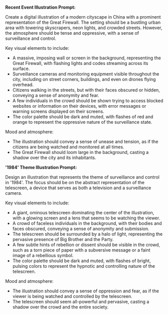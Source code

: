 **Recent Event Illustration Prompt:**

Create a digital illustration of a modern cityscape in China with a prominent representation of the Great Firewall. The setting should be a bustling urban area with towering skyscrapers, neon lights, and crowded streets. However, the atmosphere should be tense and oppressive, with a sense of surveillance and control.

Key visual elements to include:

* A massive, imposing wall or screen in the background, representing the Great Firewall, with flashing lights and codes streaming across its surface.
* Surveillance cameras and monitoring equipment visible throughout the city, including on street corners, buildings, and even on drones flying overhead.
* Citizens walking in the streets, but with their faces obscured or hidden, conveying a sense of anonymity and fear.
* A few individuals in the crowd should be shown trying to access blocked websites or information on their devices, with error messages or warning screens displayed on their screens.
* The color palette should be dark and muted, with flashes of red and orange to represent the oppressive nature of the surveillance state.

Mood and atmosphere:

* The illustration should convey a sense of unease and tension, as if the citizens are being watched and monitored at all times.
* The Great Firewall should loom large in the background, casting a shadow over the city and its inhabitants.

**'1984' Theme Illustration Prompt:**

Design an illustration that represents the theme of surveillance and control in '1984'. The focus should be on the abstract representation of the telescreen, a device that serves as both a television and a surveillance camera.

Key visual elements to include:

* A giant, ominous telescreen dominating the center of the illustration, with a glowing screen and a lens that seems to be watching the viewer.
* A crowd of faceless individuals in the background, with their bodies and faces obscured, conveying a sense of anonymity and submission.
* The telescreen should be surrounded by a halo of light, representing the pervasive presence of Big Brother and the Party.
* A few subtle hints of rebellion or dissent should be visible in the crowd, such as a torn piece of paper with a subversive message or a faint image of a rebellious symbol.
* The color palette should be dark and muted, with flashes of bright, pulsing colors to represent the hypnotic and controlling nature of the telescreen.

Mood and atmosphere:

* The illustration should convey a sense of oppression and fear, as if the viewer is being watched and controlled by the telescreen.
* The telescreen should seem all-powerful and pervasive, casting a shadow over the crowd and the entire society.
